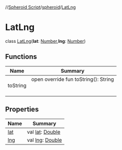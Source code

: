 //[Spheroid Script](../../index.md)/[spheroid](../index.md)/[LatLng](index.md)



# LatLng  
 class [LatLng](index.md)(**lat**: [Number](../-number/index.md),**lng**: [Number](../-number/index.md))   


## Functions  
  
|  Name|  Summary| 
|---|---|
| toString| open override fun toString(): String  <br><br><br>


## Properties  
  
|  Name|  Summary| 
|---|---|
| [lat](index.md#spheroid/LatLng/lat/#/PointingToDeclaration/)|  val [lat](index.md#spheroid/LatLng/lat/#/PointingToDeclaration/): [Double](../-double/index.md)   <br>
| [lng](index.md#spheroid/LatLng/lng/#/PointingToDeclaration/)|  val [lng](index.md#spheroid/LatLng/lng/#/PointingToDeclaration/): [Double](../-double/index.md)   <br>

